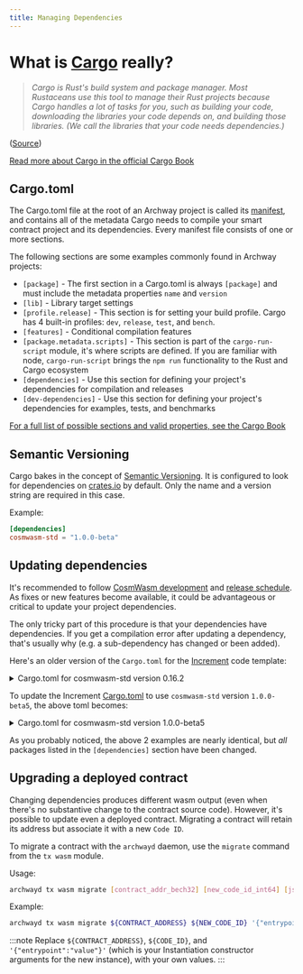 ```yaml
---
title: Managing Dependencies
---
```


# What is [Cargo](https://doc.rust-lang.org/cargo/) really?

> _Cargo is Rust's build system and package manager. Most Rustaceans use this tool to manage their Rust projects because Cargo handles a lot of tasks for you, such as building your code, downloading the libraries your code depends on, and building those libraries. (We call the libraries that your code needs dependencies.)_

([Source](https://doc.rust-lang.org/book/ch01-03-hello-cargo.html#hello-cargo))

[Read more about Cargo in the official Cargo Book](https://doc.rust-lang.org/cargo/)

## Cargo.toml

The Cargo.toml file at the root of an Archway project is called its [manifest](https://en.wikipedia.org/wiki/Manifest_file), and contains all of the metadata Cargo needs to compile your smart contract project and its dependencies. Every manifest file consists of one or more sections.

The following sections are some examples commonly found in Archway projects:

- `[package]` - The first section in a Cargo.toml is always `[package]` and must include the metadata properties `name` and `version`
- `[lib]` - Library target settings
- `[profile.release]` - This section is for setting your build profile. Cargo has 4 built-in profiles: `dev`, `release`, `test`, and `bench`.
- `[features]` - Conditional compilation features
- `[package.metadata.scripts]` - This section is part of the `cargo-run-script` module, it's where scripts are defined. If you are familiar with node, `cargo-run-script` brings the `npm run` functionality to the Rust and Cargo ecosystem
- `[dependencies]` - Use this section for defining your project's dependencies for compilation and releases
- `[dev-dependencies]` - Use this section for defining your project's dependencies for examples, tests, and benchmarks

[For a full list of possible sections and valid properties, see the Cargo Book](https://doc.rust-lang.org/cargo/reference/manifest.html)

## Semantic Versioning

Cargo bakes in the concept of [Semantic Versioning](https://semver.org/). It is configured to look for dependencies on [crates.io](https://crates.io/) by default. Only the name and a version string are required in this case.

Example:

```toml
[dependencies]
cosmwasm-std = "1.0.0-beta"
```

## Updating dependencies

It's recommended to follow [CosmWasm development](https://github.com/CosmWasm/cosmwasm) and [release schedule](https://github.com/CosmWasm/cosmwasm/releases). As fixes or new features become available, it could be advantageous or critical to update your project dependencies.

The only tricky part of this procedure is that your dependencies have dependencies. If you get a compilation error after updating a dependency, that's usually why (e.g. a sub-dependency has changed or been added).

Here's an older version of the `Cargo.toml` for the [Increment](https://github.com/archway-network/archway-templates/tree/main/increment) code template:

<details>
<summary>Cargo.toml for cosmwasm-std version 0.16.2</summary>

```toml
[package]
name = "{{project-name}}"
version = "0.1.0"
authors = ["{{authors}}"]
edition = "2018"

exclude = [
  # Those files are rust-optimizer artifacts. You might want to commit them for convenience but they should not be part of the source code publication.
  "contract.wasm",
  "hash.txt",
]

# See more keys and their definitions at https://doc.rust-lang.org/cargo/reference/manifest.html

[lib]
crate-type = ["cdylib", "rlib"]

[profile.release]
opt-level = 3
debug = false
rpath = false
lto = true
debug-assertions = false
codegen-units = 1
panic = 'abort'
incremental = false
overflow-checks = true

[features]
# for more explicit tests, cargo test --features=backtraces
backtraces = ["cosmwasm-std/backtraces"]
# use library feature to disable all instantiate/execute/query exports
library = []

[package.metadata.scripts]
optimize = """docker run --rm -v "$(pwd)":/code \
  --mount type=volume,source="$(basename "$(pwd)")_cache",target=/code/target \
  --mount type=volume,source=registry_cache,target=/usr/local/cargo/registry \
  cosmwasm/rust-optimizer:0.12.3
"""

[dependencies]
cosmwasm-std = { version = "0.16.2" }
cosmwasm-storage = { version = "0.16.0" }
cw-storage-plus = "0.8.0"
cw2 = "0.8.1"
schemars = "0.8.3"
serde = { version = "1.0.127", default-features = false, features = ["derive"] }
thiserror = { version = "1.0.26" }

[dev-dependencies]
cosmwasm-schema = { version = "0.16.0" }
```

[Source](https://github.com/archway-network/archway-templates/blob/a4ab128ee2b9cf511007f03564d453b825c5e328/increment/Cargo.toml)

</details>

To update the Increment [Cargo.toml](https://github.com/archway-network/archway-templates/blob/main/increment/Cargo.toml) to use `cosmwasm-std` version `1.0.0-beta5`, the above toml becomes:

<details>
<summary>Cargo.toml for cosmwasm-std version 1.0.0-beta5</summary>

```toml
[package]
name = "{{project-name}}"
version = "0.1.0"
authors = ["{{authors}}"]
edition = "2018"

exclude = [
  # Those files are rust-optimizer artifacts. You might want to commit them for convenience but they should not be part of the source code publication.
  "contract.wasm",
  "hash.txt",
]

# See more keys and their definitions at https://doc.rust-lang.org/cargo/reference/manifest.html

[lib]
crate-type = ["cdylib", "rlib"]

[profile.release]
opt-level = 3
debug = false
rpath = false
lto = true
debug-assertions = false
codegen-units = 1
panic = 'abort'
incremental = false
overflow-checks = true

[features]
# for more explicit tests, cargo test --features=backtraces
backtraces = ["cosmwasm-std/backtraces"]
# use library feature to disable all instantiate/execute/query exports
library = []

[package.metadata.scripts]
optimize = """docker run --rm -v "$(pwd)":/code \
  -e CARGO_TERM_COLOR=always \
  --mount type=volume,source="$(basename "$(pwd)")_cache",target=/code/target \
  --mount type=volume,source=registry_cache,target=/usr/local/cargo/registry \
  cosmwasm/rust-optimizer:0.12.5
"""

[dependencies]
cosmwasm-std = "1.0.0-beta5"
cosmwasm-storage = "1.0.0-beta5"
cw-storage-plus = "0.12"
cw2 = "0.12"
schemars = "0.8"
serde = { version = "1.0", default-features = false, features = ["derive"] }
thiserror = "1.0"

[dev-dependencies]
cosmwasm-schema = "1.0.0-beta5"
```

[Source](https://github.com/archway-network/archway-templates/blob/main/increment/Cargo.toml)
[View the GitHub diff](https://github.com/archway-network/archway-templates/commit/f5860a76c6faa98555554e35b54081014e25a5ba)

</details>

As you probably noticed, the above 2 examples are nearly identical, but _all_ packages listed in the `[dependencies]` section have been changed.

## Upgrading a deployed contract

Changing dependencies produces different wasm output (even when there's no substantive change to the contract source code). However, it's possible to update even a deployed contract. Migrating a contract will retain its address but associate it with a new `Code ID`.

To migrate a contract with the `archwayd` daemon, use the `migrate` command from the `tx wasm` module.

Usage:

```bash
archwayd tx wasm migrate [contract_addr_bech32] [new_code_id_int64] [json_encoded_migration_args] [flags]
```

Example:

```bash
archwayd tx wasm migrate ${CONTRACT_ADDRESS} ${NEW_CODE_ID} '{"entrypoint":"value"}' --gas auto --gas-prices 0.05uconst --gas-adjustment 1.4 --from ${WALLET_LABEL} --chain-id "constantine-1" --node "https://rpc.constantine-1.archway.tech:443" --broadcast-mode sync --output json -y
```

:::note
Replace `${CONTRACT_ADDRESS}`, `${CODE_ID}`, and `'{"entrypoint":"value"}'` (which is your Instantiation constructor arguments for the new instance), with your own values.
:::

